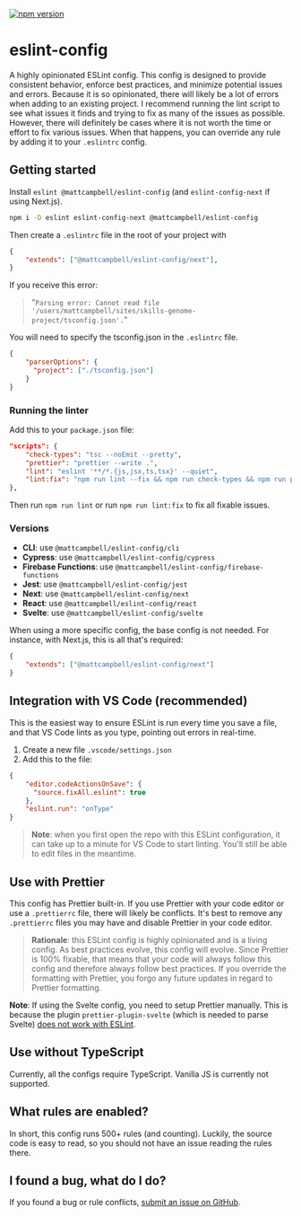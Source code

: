 [![npm version](https://badge.fury.io/js/@mattcampbell%2Feslint-config.svg)](https://badge.fury.io/js/@mattcampbell%2Feslint-config)

# eslint-config

A highly opinionated ESLint config. This config is designed to provide consistent behavior, enforce best practices, and minimize potential issues and errors. Because it is so opinionated, there will likely be a lot of errors when adding to an existing project. I recommend running the lint script to see what issues it finds and trying to fix as many of the issues as possible. However, there will definitely be cases where it is not worth the time or effort to fix various issues. When that happens, you can override any rule by adding it to your `.eslintrc` config.

## Getting started

Install `eslint @mattcampbell/eslint-config` (and `eslint-config-next` if using Next.js).

```bash
npm i -D eslint eslint-config-next @mattcampbell/eslint-config
```

Then create a `.eslintrc` file in the root of your project with

```json
{
    "extends": ["@mattcampbell/eslint-config/next"],
}
```
If you receive this error:
> "`Parsing error: Cannot read file '/users/mattcampbell/sites/skills-genome-project/tsconfig.json'.`"

You will need to specify the tsconfig.json in the `.eslintrc` file.

```json
{
    "parserOptions": {
      "project": ["./tsconfig.json"]
    }
}
```

### Running the linter

Add this to your `package.json` file:

```json
"scripts": {
    "check-types": "tsc --noEmit --pretty",
    "prettier": "prettier --write .",
    "lint": "eslint '**/*.{js,jsx,ts,tsx}' --quiet",
    "lint:fix": "npm run lint --fix && npm run check-types && npm run prettier"
},
```

Then run `npm run lint` or run `npm run lint:fix` to fix all fixable issues.

### Versions

-   **CLI**: use `@mattcampbell/eslint-config/cli`
-   **Cypress**: use `@mattcampbell/eslint-config/cypress`
-   **Firebase Functions**: use `@mattcampbell/eslint-config/firebase-functions`
-   **Jest**: use `@mattcampbell/eslint-config/jest`
-   **Next**: use `@mattcampbell/eslint-config/next`
-   **React**: use `@mattcampbell/eslint-config/react`
-   **Svelte**: use `@mattcampbell/eslint-config/svelte`

When using a more specific config, the base config is not needed. For instance, with Next.js, this is all that's required:

```json
{
    "extends": ["@mattcampbell/eslint-config/next"]
}
```

## Integration with VS Code (recommended)

This is the easiest way to ensure ESLint is run every time you save a file, and that VS Code lints as you type, pointing out errors in real-time.

1. Create a new file `.vscode/settings.json`
2. Add this to the file:

```json
{
    "editor.codeActionsOnSave": {
      "source.fixAll.eslint": true
    },
    "eslint.run": "onType"
}
```

> **Note**: when you first open the repo with this ESLint configuration, it can take up to a minute for VS Code to start linting. You'll still be able to edit files in the meantime.

## Use with Prettier

This config has Prettier built-in. If you use Prettier with your code editor or use a `.prettierrc` file, there will likely be conflicts. It's best to remove any `.prettierrc` files you may have and disable Prettier in your code editor.

> **Rationale**: this ESLint config is highly opinionated and is a living config. As best practices evolve, this config will evolve. Since Prettier is 100% fixable, that means that your code will always follow this config and therefore always follow best practices. If you override the formatting with Prettier, you forgo any future updates in regard to Prettier formatting.

**Note**: If using the Svelte config, you need to setup Prettier manually. This is because the plugin `prettier-plugin-svelte` (which is needed to parse Svelte) [does not work with ESLint](https://github.com/sveltejs/prettier-plugin-svelte/issues/57).

## Use without TypeScript

Currently, all the configs require TypeScript. Vanilla JS is currently not supported.

## What rules are enabled?

In short, this config runs 500+ rules (and counting). Luckily, the source code is easy to read, so you should not have an issue reading the rules there.

## I found a bug, what do I do?

If you found a bug or rule conflicts, [submit an issue on GitHub](https://github.com/mrmattrc/eslint-config/issues).
